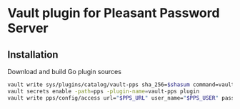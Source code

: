 # Vault plugin for Pleasant Password Server

## Installation
Download and build Go plugin sources

```bash
vault write sys/plugins/catalog/vault-pps sha_256=$shasum command=vault-ppps
vault secrets enable -path=pps -plugin-name=vault-pps plugin
vault write pps/config/access url="$PPS_URL" user_name="$PPS_USER" password="$PPS_PASSWORD"
```

